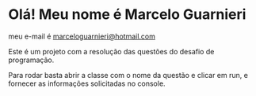 # Olá! Meu nome é Marcelo Guarnieri
meu e-mail é marceloguarnieri@hotmail.com

Este é um projeto com a resolução das questões do desafio de programação.

Para rodar basta abrir a classe com o nome da questão e clicar em run, e fornecer as informações solicitadas no console.
